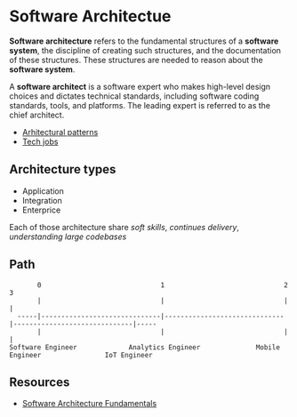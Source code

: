 # Software Architectue

**Software architecture** refers to the fundamental structures of a **software system**, the discipline of creating such structures, and the documentation of these structures. These structures are needed to reason about the **software system**.

A **software architect** is a software expert who makes high-level design choices and dictates technical standards, including software coding standards, tools, and platforms. The leading expert is referred to as the chief architect.

- [Arhitectural patterns](/docs/misc/architectural-pattern.md)
- [Tech jobs](/docs/misc/tech-jobs.md)

## Architecture types

- Application 
- Integration
- Enterprice

Each of those architecture share *soft skills*, *continues delivery*, *understanding large codebases*

## Path

           0                              1                              2                              3
           |                              |                              |                              |
      -----|------------------------------|------------------------------|------------------------------|-----
           |                              |                              |                              |
    Software Engineer             Analytics Engineer              Mobile Engineer                IoT Engineer
    
## Resources

 - [Software Architecture Fundamentals](https://www.safaribooksonline.com/library/view/learning-path-software/9781491957974/)

